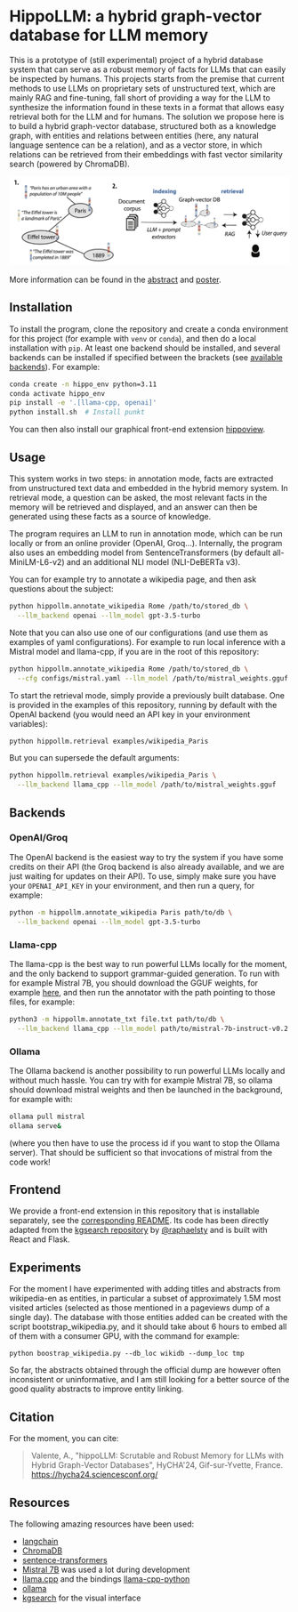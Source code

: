 # HippoLLM: a hybrid graph-vector database for LLM memory

This is a prototype of (still experimental) project of a hybrid database system that can serve as a robust memory of facts for LLMs that can easily be inspected by humans. This projects starts from the premise that current methods to use LLMs on proprietary sets of unstructured text, which are mainly RAG and fine-tuning, fall short of providing a way for the LLM to synthesize the information found in these texts in a format that allows easy retrieval both for the LLM and for humans. The solution we propose here is to build a hybrid graph-vector database, structured both as a knowledge graph, with entities and relations between entities (here, any natural language sentence can be a relation), and as a vector store, in which relations can be retrieved from their embeddings with fast vector similarity search (powered by ChromaDB).

![Figure 1](assets/hippofig.jpg?raw=True)

More information can be found in the [abstract](assets/abstract_hycha24_1.pdf) and [poster](assets/poster.pdf).

## Installation
To install the program, clone the repository and create a conda environment for this project (for example with `venv` or `conda`), and then do a local installation with `pip`. At least one backend should be installed, and several backends can be installed if specified between the brackets (see [available backends](#backends)). For example:

```sh
conda create -n hippo_env python=3.11
conda activate hippo_env
pip install -e '.[llama-cpp, openai]'
python install.sh  # Install punkt
```

You can then also install our graphical front-end extension [hippoview](#frontend).

## Usage
This system works in two steps: in annotation mode, facts are extracted from unstructured text data and embedded in the hybrid memory system. In retrieval mode, a question can be asked, the most relevant facts in the memory will be retrieved and displayed, and an answer can then be generated using these facts as a source of knowledge.

The program requires an LLM to run in annotation mode, which can be run locally or from an online provider (OpenAI, Groq...). Internally, the program also uses an embedding model from SentenceTransformers (by default all-MiniLM-L6-v2) and an additional NLI model (NLI-DeBERTa v3).

You can for example try to annotate a wikipedia page, and then ask questions about the subject:
```sh
python hippollm.annotate_wikipedia Rome /path/to/stored_db \
  --llm_backend openai --llm_model gpt-3.5-turbo
```

Note that you can also use one of our configurations (and use them as examples of yaml configurations). For example to run local inference with a Mistral model and llama-cpp, if you are in the root of this repository:
```sh
python hippollm.annotate_wikipedia Rome /path/to/stored_db \
  --cfg configs/mistral.yaml --llm_model /path/to/mistral_weights.gguf
```

To start the retrieval mode, simply provide a previously built database. One is provided in the examples of this repository, running by default with the OpenAI backend (you would need an API key in your environment variables):
```sh
python hippollm.retrieval examples/wikipedia_Paris
```

But you can supersede the default arguments:
```sh
python hippollm.retrieval examples/wikipedia_Paris \
  --llm_backend llama_cpp --llm_model /path/to/mistral_weights.gguf
```


## Backends
### OpenAI/Groq
The OpenAI backend is the easiest way to try the system if you have some credits on their API (the Groq backend is also already available, and we are just waiting for updates on their API). To use, simply make sure you have your `OPENAI_API_KEY` in your environment, and then run a query, for example:

```sh
python -m hippollm.annotate_wikipedia Paris path/to/db \
  --llm_backend openai --llm_model gpt-3.5-turbo
```

### Llama-cpp
The llama-cpp is the best way to run powerful LLMs locally for the moment, and the only backend to support grammar-guided generation. To run with for example Mistral 7B, you should download the GGUF weights, for example [here](https://huggingface.co/TheBloke/Mistral-7B-Instruct-v0.2-GGUF), and then run the annotator with the path pointing to those files, for example:

```sh
python3 -m hippollm.annotate_txt file.txt path/to/db \
  --llm_backend llama_cpp --llm_model path/to/mistral-7b-instruct-v0.2.Q4_0.gguf
```

### Ollama
The Ollama backend is another possibility to run powerful LLMs locally and without much hassle. You can try with for example Mistral 7B, so ollama should download mistral weights and then be launched in the background, for example with:
```sh
ollama pull mistral
ollama serve&
```
(where you then have to use the process id if you want to stop the Ollama server). That should be sufficient so that invocations of mistral from the code work! 

## Frontend

We provide a front-end extension in this repository that is installable separately, see the [corresponding README](hippoview/README.md). Its code has been directly adapted from the [kgsearch repository](https://github.com/raphaelsty/kgsearch) by [@raphaelsty](https://github.com/raphaelsty) and is built with React and Flask.

## Experiments

For the moment I have experimented with adding titles and abstracts from wikipedia-en as entities, in particular a subset of approximately 1.5M most visited articles (selected as those mentioned in a pageviews dump of a single day). The database with those entities added can be created with the script bootstrap_wikipedia.py, and it should take about 6 hours to embed all of them with a consumer GPU, with the command for example:
```
python boostrap_wikipedia.py --db_loc wikidb --dump_loc tmp
```

So far, the abstracts obtained through the official dump are however often inconsistent or uninformative, and I am still looking for a better source of the good quality abstracts to improve entity linking.

## Citation
For the moment, you can cite:

> Valente, A., "hippoLLM: Scrutable and Robust Memory for LLMs with Hybrid Graph-Vector Databases", HyCHA'24, Gif-sur-Yvette, France. https://hycha24.sciencesconf.org/ 

## Resources
The following amazing resources have been used:
- [langchain](https://github.com/langchain-ai/langchain)
- [ChromaDB](https://github.com/chroma-core/chroma)
- [sentence-transformers](https://github.com/UKPLab/sentence-transformers)
- [Mistral 7B](https://huggingface.co/mistralai/Mistral-7B-v0.1) was used a lot during development
- [llama.cpp](https://github.com/ggerganov/llama.cpp) and the bindings [llama-cpp-python](https://github.com/abetlen/llama-cpp-python)
- [ollama](https://github.com/ollama/ollama) 
- [kgsearch](https://github.com/raphaelsty/kgsearch) for the visual interface
